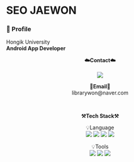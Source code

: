 <div><h1>SEO JAEWON</h1></div>

<p align="center">
  <h3>📌 Profile</h3>
  Hongik University</br>
  <strong>Android App Developer</strong></br>
</p>

<p align="center">
    <Strong>☁️Contact☁️</Strong><br><br>
 <a href="https://www.instagram.com/librarwon" target="_blank"><img src="https://img.shields.io/badge/Instagram-E4405F?style=flat-square&logo=Instagram&logoColor=white"/></a>
<br>
<p align="center">
<Strong>📧Email📧</Strong><br>librarywon@naver.com<br>
</p>
<br>
<p align="center">
    <Strong>⚒️Tech Stack⚒️</Strong><br>
</p>

<p align="center" display="inline-block">
    💡Language <br>
    <img src="https://img.shields.io/badge/Kotlin-7F52FF?style=for-the-badge&logo=Kotlin&logoColor=white">
    <img src="https://img.shields.io/badge/JAVA-FC4C02?style=for-the-badge&logo=Java&logoColor=white"> 
    <img src="https://img.shields.io/badge/Python-3776AB?style=for-the-badge&logo=Python&logoColor=white">
    <img src="https://img.shields.io/badge/C++-00599C?style=for-the-badge&logo=cplusplus&logoColor=white">
</p>
<p align="center" display="inline-block">
    💡Tools <br>
    <img src="https://img.shields.io/badge/Android Studio-3DDC84?style=for-the-badge&logo=Android Studio&logoColor=white">
    <img src="https://img.shields.io/badge/PyCharm-000000?style=for-the-badge&logo=PyCharm&logoColor=white"> 
    <img src="https://img.shields.io/badge/VisualStudio-5C2D91?style=for-the-badge&logo=visualstudio&logoColor=white"/>
</p>
<br>
